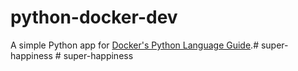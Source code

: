 # python-docker-dev

A simple Python app for [Docker's Python Language Guide](https://docs.docker.com/language/python).#   s u p e r - h a p p i n e s s  
 #   s u p e r - h a p p i n e s s  
 